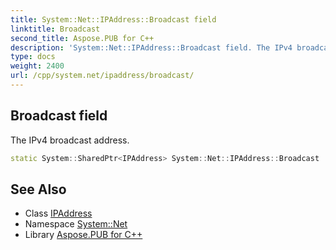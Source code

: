 ```yaml
---
title: System::Net::IPAddress::Broadcast field
linktitle: Broadcast
second_title: Aspose.PUB for C++
description: 'System::Net::IPAddress::Broadcast field. The IPv4 broadcast address in C++.'
type: docs
weight: 2400
url: /cpp/system.net/ipaddress/broadcast/
---
```

## Broadcast field


The IPv4 broadcast address.

```cpp
static System::SharedPtr<IPAddress> System::Net::IPAddress::Broadcast
```

## See Also

* Class [IPAddress](../)
* Namespace [System::Net](../../)
* Library [Aspose.PUB for C++](../../../)
